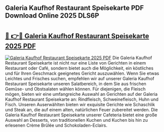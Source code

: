 ## Galeria Kaufhof Restaurant Speisekarte PDF Download Online 2025 DLS6P

# <h2><a href="http://gc77qa.nevu.top/?p=Galeria+Kaufhof+Restaurant+Speisekarte">🔗 👉🔴 Galeria Kaufhof Restaurant Speisekarte 2025 PDF</a></h2>

[![Galeria Kaufhof Restaurant Speisekarte 2025 PDF](https://i.imgur.com/dBaPXMq.png)](http://gc77qa.nevu.top/?p=Galeria+Kaufhof+Restaurant+Speisekarte)
Die Galeria Kaufhof Restaurant Speisekarte ist nicht nur eine Liste von Gerichten in einem Restaurant oder Café, sondern bietet auch die Möglichkeit, ein köstliches und für Ihren Geschmack geeignetes Gericht auszuwählen. Wenn Sie etwas Leichtes und Frisches suchen, empfehlen wir auf unserer Galeria Kaufhof Restaurant Speisekarte unseren Salatbereich, in dem Sie aus frischen Gemüse- und Obstsalaten wählen können. Für diejenigen, die Fleisch mögen, bieten wir eine umfangreiche Auswahl an Gerichten auf der Galeria Kaufhof Restaurant Speisekarte an: Rindfleisch, Schweinefleisch, Huhn und Fisch. Unseren Auserwählten bieten wir exquisite Gerichte wie Schaschlik und Steak an, die auf einem alten, natürlichen Feuer zubereitet werden. Die Galeria Kaufhof Restaurant Speisekarte unserer Cafeteria bietet eine große Auswahl an Desserts, von traditionellen Kuchen und Kuchen bis hin zu erlesenen Crème Brûlée und Schokoladen-Eclairs.
